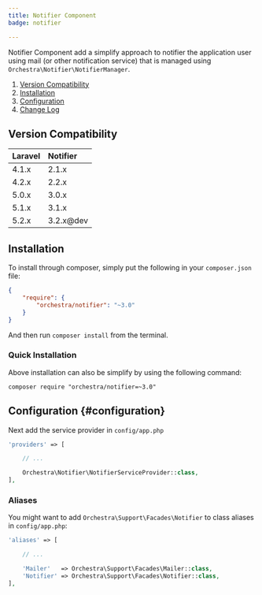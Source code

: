 ```yaml
---
title: Notifier Component
badge: notifier

---
```


Notifier Component add a simplify approach to notifier the application user using mail (or other notification service) that is managed using `Orchestra\Notifier\NotifierManager`.

1. [Version Compatibility](#compatibility)
2. [Installation](#installation)
3. [Configuration](#configuration)
4. [Change Log]({doc-url}/components/notifier/changes#v3-1)

<a name="compatibility"></a>
## Version Compatibility

Laravel    | Notifier
:----------|:----------
 4.1.x     | 2.1.x
 4.2.x     | 2.2.x
 5.0.x     | 3.0.x
 5.1.x     | 3.1.x
 5.2.x     | 3.2.x@dev

<a name="installation"></a>
## Installation

To install through composer, simply put the following in your `composer.json` file:

```json
{
    "require": {
        "orchestra/notifier": "~3.0"
    }
}
```

And then run `composer install` from the terminal.

<a name="quick-installation"></a>
### Quick Installation

Above installation can also be simplify by using the following command:

    composer require "orchestra/notifier=~3.0"

<a name="configuration"></a>
## Configuration {#configuration}

Next add the service provider in `config/app.php`

```php
'providers' => [

    // ...

    Orchestra\Notifier\NotifierServiceProvider::class,
],
```

### Aliases

You might want to add `Orchestra\Support\Facades\Notifier` to class aliases in `config/app.php`:

```php
'aliases' => [

    // ...

    'Mailer'   => Orchestra\Support\Facades\Mailer::class,
    'Notifier' => Orchestra\Support\Facades\Notifier::class,
],
```
